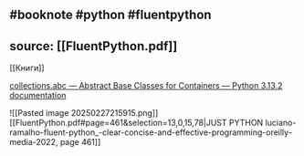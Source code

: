 #booknote #python #fluentpython 
---
source: [[FluentPython.pdf]]
---
[[Книги]]

[collections.abc — Abstract Base Classes for Containers — Python 3.13.2 documentation](https://docs.python.org/3/library/collections.abc.html#collections-abstract-base-classes)

![[Pasted image 20250227215915.png]]
[[FluentPython.pdf#page=461&selection=13,0,15,78|JUST PYTHON luciano-ramalho-fluent-python_-clear-concise-and-effective-programming-oreilly-media-2022, page 461]]